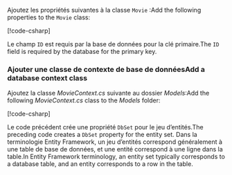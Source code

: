 <span data-ttu-id="374cd-101">Ajoutez les propriétés suivantes à la classe `Movie` :</span><span class="sxs-lookup"><span data-stu-id="374cd-101">Add the following properties to the `Movie` class:</span></span>

[!code-csharp[](../../tutorials/razor-pages/razor-pages-start/sample/RazorPagesMovie/Models/MovieNoEF.cs?name=snippet_MovieNoEF)]

<span data-ttu-id="374cd-102">Le champ `ID` est requis par la base de données pour la clé primaire.</span><span class="sxs-lookup"><span data-stu-id="374cd-102">The `ID` field is required by the database for the primary key.</span></span>

<a name="dc"></a>
### <a name="add-a-database-context-class"></a><span data-ttu-id="374cd-103">Ajouter une classe de contexte de base de données</span><span class="sxs-lookup"><span data-stu-id="374cd-103">Add a database context class</span></span>

<span data-ttu-id="374cd-104">Ajoutez la classe *MovieContext.cs* suivante au dossier *Models*:</span><span class="sxs-lookup"><span data-stu-id="374cd-104">Add the following *MovieContext.cs* class to the *Models* folder:</span></span>  

[!code-csharp[](../../tutorials/razor-pages/razor-pages-start/snapshot_sample/RazorPagesMovie/Models/MovieContext.cs)]

<span data-ttu-id="374cd-105">Le code précédent crée une propriété `DbSet` pour le jeu d’entités.</span><span class="sxs-lookup"><span data-stu-id="374cd-105">The preceding code creates a `DbSet` property for the entity set.</span></span> <span data-ttu-id="374cd-106">Dans la terminologie Entity Framework, un jeu d’entités correspond généralement à une table de base de données, et une entité correspond à une ligne dans la table.</span><span class="sxs-lookup"><span data-stu-id="374cd-106">In Entity Framework terminology, an entity set typically corresponds to a database table, and an entity corresponds to a row in the table.</span></span>
